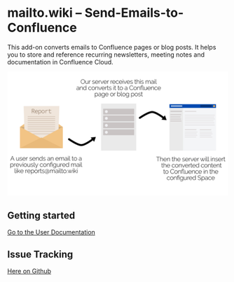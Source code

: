 # mailto.wiki – Send-Emails-to-Confluence

This add-on converts emails to Confluence pages or blog posts. It helps you to store and reference recurring newsletters, meeting notes and documentation in Confluence Cloud.

![Plugin Explanation](FLow.png)

## Getting started

[Go to the User Documentation](https://github.com/craft-coders/mailto.wiki-Send-Emails-to-Confluence/wiki)


## Issue Tracking

[Here on Github](https://github.com/craft-coders/mailto.wiki-Send-Emails-to-Confluence/issues)
